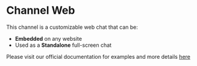 # Channel Web

This channel is a customizable web chat that can be:

- **Embedded** on any website
- Used as a **Standalone** full-screen chat

Please visit our official documentation for examples and more details [here](https://botpress.io/docs/developers/tutorials/)
